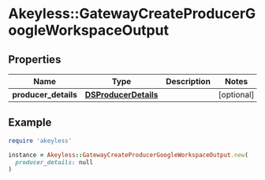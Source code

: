 # Akeyless::GatewayCreateProducerGoogleWorkspaceOutput

## Properties

| Name | Type | Description | Notes |
| ---- | ---- | ----------- | ----- |
| **producer_details** | [**DSProducerDetails**](DSProducerDetails.md) |  | [optional] |

## Example

```ruby
require 'akeyless'

instance = Akeyless::GatewayCreateProducerGoogleWorkspaceOutput.new(
  producer_details: null
)
```

